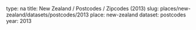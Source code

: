 type: na
title: New Zealand / Postcodes / Zipcodes (2013)
slug: places/new-zealand/datasets/postcodes/2013
place: new-zealand
dataset: postcodes
year: 2013
